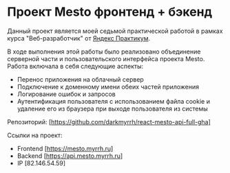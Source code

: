 # Проект Mesto фронтенд + бэкенд

Данный проект является моей седьмой практической работой в рамках курса "Веб-разработчик" от [Яндекс Практикум](https://practicum.yandex.ru/). 

В ходе выполнения этой работы было реализовано объединение серверной части и пользовательского интерфейса проекта Mesto. Работа включала в себя следующие аспекты:
* Перенос приложения на облачный сервер
* Подключение к доменному имени обеих частей приложения
* Логирование ошибок и запросов
* Аутентификация пользователя с использованием файла cookie и удаление его из браузера при выходе пользователя из системы

Репозиторий: [https://github.com/darkmyrrh/react-mesto-api-full-gha]

Ссылки на проект:
* Frontend [https://mesto.myrrh.ru]
* Backend [https://api.mesto.myrrh.ru]
* IP [82.146.54.59]